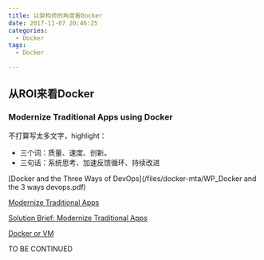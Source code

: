 ```yaml
---
title: 以架构师的角度看Docker
date: 2017-11-07 20:46:25
categories:
  - Docker
tags:
  - Docker

---
```


## 从ROI来看Docker
### Modernize Traditional Apps using Docker
不打算写太多文字，highlight：
- 三个词：质量、速度、创新。
- 三句话：系统思考、加速反馈循环、持续改进

[Docker and the Three Ways of DevOps](/files/docker-mta/WP_Docker and the 3 ways devops.pdf)

[Modernize Traditional Apps](/files/docker-mta/ROI_Infographic_9-13-17.pdf)

[Solution Brief: Modernize Traditional Apps](/files/docker-mta/SB_MTA_04.14.2017.pdf)

[Docker or VM](/files/docker-mta/Docker-for-Virtualization-Admin-eBook.pdf)

TO BE CONTINUED
